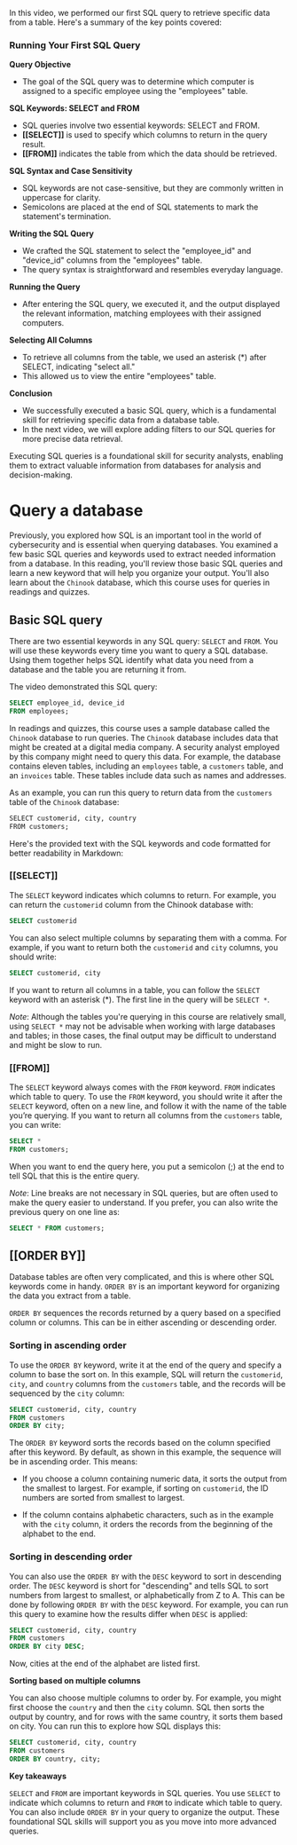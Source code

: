 In this video, we performed our first SQL query to retrieve specific data from a table. Here's a summary of the key points covered:

### **Running Your First SQL Query**

**Query Objective**
- The goal of the SQL query was to determine which computer is assigned to a specific employee using the "employees" table.

**SQL Keywords: SELECT and FROM**
- SQL queries involve two essential keywords: SELECT and FROM.
- **[[SELECT]]** is used to specify which columns to return in the query result.
- **[[FROM]]** indicates the table from which the data should be retrieved.

**SQL Syntax and Case Sensitivity**
- SQL keywords are not case-sensitive, but they are commonly written in uppercase for clarity.
- Semicolons are placed at the end of SQL statements to mark the statement's termination.

**Writing the SQL Query**
- We crafted the SQL statement to select the "employee_id" and "device_id" columns from the "employees" table.
- The query syntax is straightforward and resembles everyday language.

**Running the Query**
- After entering the SQL query, we executed it, and the output displayed the relevant information, matching employees with their assigned computers.

**Selecting All Columns**
- To retrieve all columns from the table, we used an asterisk (*) after SELECT, indicating "select all."
- This allowed us to view the entire "employees" table.

**Conclusion**
- We successfully executed a basic SQL query, which is a fundamental skill for retrieving specific data from a database table.
- In the next video, we will explore adding filters to our SQL queries for more precise data retrieval.

Executing SQL queries is a foundational skill for security analysts, enabling them to extract valuable information from databases for analysis and decision-making.

# Query a database

Previously, you explored how SQL is an important tool in the world of cybersecurity and is essential when querying databases. You examined a few basic SQL queries and keywords used to extract needed information from a database. In this reading, you'll review those basic SQL queries and learn a new keyword that will help you organize your output. You'll also learn about the `Chinook` database, which this course uses for queries in readings and quizzes.

## Basic SQL query
There are two essential keywords in any SQL query: `SELECT` and `FROM`. You will use these keywords every time you want to query a SQL database. Using them together helps SQL identify what data you need from a database and the table you are returning it from.

The video demonstrated this SQL query:

```sql
SELECT employee_id, device_id
FROM employees;
```

In readings and quizzes, this course uses a sample database called the `Chinook` database to run queries. The `Chinook` database includes data that might be created at a digital media company. A security analyst employed by this company might need to query this data. For example, the database contains eleven tables, including an `employees` table, a `customers` table, and an `invoices` table. These tables include data such as names and addresses.

As an example, you can run this query to return data from the `customers` table of the `Chinook` database:

```sql
SELECT customerid, city, country
FROM customers;
```

Here's the provided text with the SQL keywords and code formatted for better readability in Markdown:

### **[[SELECT]]**

The `SELECT` keyword indicates which columns to return. For example, you can return the `customerid` column from the Chinook database with:

```sql
SELECT customerid
```

You can also select multiple columns by separating them with a comma. For example, if you want to return both the `customerid` and `city` columns, you should write:

```sql
SELECT customerid, city
```

If you want to return all columns in a table, you can follow the `SELECT` keyword with an asterisk (*). The first line in the query will be `SELECT *`.

*Note*: Although the tables you're querying in this course are relatively small, using `SELECT *` may not be advisable when working with large databases and tables; in those cases, the final output may be difficult to understand and might be slow to run.

### **[[FROM]]**

The `SELECT` keyword always comes with the `FROM` keyword. `FROM` indicates which table to query. To use the `FROM` keyword, you should write it after the `SELECT` keyword, often on a new line, and follow it with the name of the table you’re querying. If you want to return all columns from the `customers` table, you can write:

```sql
SELECT *
FROM customers;
```

When you want to end the query here, you put a semicolon (;) at the end to tell SQL that this is the entire query.

*Note*: Line breaks are not necessary in SQL queries, but are often used to make the query easier to understand. If you prefer, you can also write the previous query on one line as:

```sql
SELECT * FROM customers;
```

## [[ORDER BY]]

Database tables are often very complicated, and this is where other SQL keywords come in handy. `ORDER BY` is an important keyword for organizing the data you extract from a table.

`ORDER BY` sequences the records returned by a query based on a specified column or columns. This can be in either ascending or descending order.

### **Sorting in ascending order**

To use the `ORDER BY` keyword, write it at the end of the query and specify a column to base the sort on. In this example, SQL will return the `customerid`, `city`, and `country` columns from the `customers` table, and the records will be sequenced by the `city` column:

```sql
SELECT customerid, city, country
FROM customers
ORDER BY city;
```

The `ORDER BY` keyword sorts the records based on the column specified after this keyword. By default, as shown in this example, the sequence will be in ascending order. This means:
- If you choose a column containing numeric data, it sorts the output from the smallest to largest. For example, if sorting on `customerid`, the ID numbers are sorted from smallest to largest.

- If the column contains alphabetic characters, such as in the example with the `city` column, it orders the records from the beginning of the alphabet to the end.

### **Sorting in descending order**

You can also use the `ORDER BY` with the `DESC` keyword to sort in descending order. The `DESC` keyword is short for "descending" and tells SQL to sort numbers from largest to smallest, or alphabetically from Z to A. This can be done by following `ORDER BY` with the `DESC` keyword. For example, you can run this query to examine how the results differ when `DESC` is applied:

```sql
SELECT customerid, city, country
FROM customers
ORDER BY city DESC;
```

Now, cities at the end of the alphabet are listed first.

**Sorting based on multiple columns**

You can also choose multiple columns to order by. For example, you might first choose the `country` and then the `city` column. SQL then sorts the output by country, and for rows with the same country, it sorts them based on city. You can run this to explore how SQL displays this:

```sql
SELECT customerid, city, country
FROM customers
ORDER BY country, city;
```

**Key takeaways**

`SELECT` and `FROM` are important keywords in SQL queries. You use `SELECT` to indicate which columns to return and `FROM` to indicate which table to query. You can also include `ORDER BY` in your query to organize the output. These foundational SQL skills will support you as you move into more advanced queries.